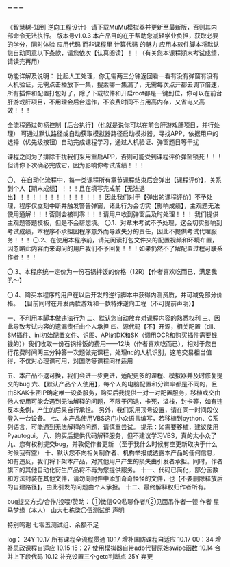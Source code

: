 # ---
《智慧树-知到 逆向工程设计》
请下载MuMu模拟器并更新至最新版，否则其内部命令无法执行。
版本号v1.0.3
本产品目的在于帮助您减轻学业负担，获取必要的学分，同时体验 应用代码 而非课程里 计算代码 的魅力
应用本软件脚本将默认您自动同意以下条款，请您依次【认真阅读】！！（有关您本课程期末考试成绩，请读完再用）

功能详解及说明：
比起人工处理，你无需两三分钟返回看一看有没有弹窗有没有人机验证，无需点击播放下一集，搜索哪一集漏了，无需每次点开都去调节倍速，所有插件和配置打包好了，除了下载软件和开启root都是一键到位，你可以在前台肝游戏肝项目，不用理会后台运作，不浪费时间不占用高内存，又省电又高效！！！

全流程通过句柄控制【后台执行】（也就是说你可以在前台肝游戏肝项目，并行处理）
可通过默认路径或自动获取模拟器路径启动模拟器，寻找APP，依据用户的选择（优先级按钮）自动完成课程学习，通过人机验证、弹窗题目等干扰

课程之间为了排除干扰我们采用重启APP，否则可能受到课程评价弹窗锁死！！！
但请你下次确必完成它，因为影响你考试成绩！！！

〇、
在自动化流程中，每一类课程所有章节课程结束后会弹出【课程评价】，关系到个人【期末成绩】！！！且在填写完成前【无法退出】！！！！！！！！！！！！！！
因此我们对于【弹出的课程评价】不予处理，程序仅立刻中断并触发警告弹窗，诸此行为会切实【影响成绩】，主观题无法使用通解！！！否则会被判零！！！请用户收到弹窗后及时处理！！！
我们提供主观题答题模板，但是不会帮您填。
〇.1、对章末考试不予处理，这会切实影响到考试成绩，本程序不承担因程序意外而导致失分的责任，因此不提供考试代理服务！！！
〇.2、在使用本程序前，请先阅读打包文件夹的配置视频和环境布置，因忽略此内容而来询问的用户我们不予回复！！！如果仍然不了解配置过程可联系作者！！！

〇.3、本程序统一定价为一份石锅拌饭的价格（12R）【作者喜欢吃而已，满足我叭～】

〇.4、购买本程序的用户在以后开发的逆行脚本中获得内测资质，并可减免部分价格。
【目前同时在开发两款游戏和一款特殊逆向工程（不可提前声明）】

一、不利用本脚本做违法行为
二、默认您自动放弃对课程内容的熟悉权利
三、因此导致考试内容的遗漏责任由个人承担
四、源代码【不】开源，相关配置（dll、SM插件、ini初始配置文件、识图、API的DK和SK（调用OCR和购买插件需要钱钱的））我们收取一份石锅拌饭的费用——12块（作者喜欢吃而已），相对于您自行花费时间两三分钟答一次题做完课程，处理nc的人机识别，这笔交易相当值得，不仅对心理课可用，对国防等课程同样适用

五、本产品不退可换，我们会进一步更进，适配更多的课程、模拟器并及时修复提交的bug
六、【默认产品个人使用】，每个人的电脑配置和分辨率都是不同的，且由SKAK卡密IP确定唯一设备服务，购买后我提供一对一对配置服务，移植或交由他人使用可能会遇到无法解释的问题，不限于闪退，卡死，溢栈，封卡等，如有违反本条例，产生的后果自行承担。
另外，我们采用顶号设置，请在同一时间段仅登入一台设备。
七、本产品使用VBS这门小众语言编写，若移植到python、C系列语言，可能遇到无法解释的问题，请慎重尝试。
提示：如需要移植，建议使用Pyautogui。
八、购买后提供代码解释服务，但不建议学习VBS，真的太小众了
九、您有权利提交bug，并敦促作者更新
（至于我什么时候有空更新取决于什么时候我有空）
十、默认您不向相关制作者、机构举报或透露本产品的任何信息，如有违反，我们将下架本产品，对其他用户产生的损失由引发者承担。同时，作者旗下的其他自动化衍生产品将不再为您提供服务。
十一、代码已简化，部分函数和方法封装在其他文件，请勿向附件中添加奇奇怪怪的文件，也【不要删除释放后的自建路径】，由此引发的问题由个人承担。
十二、最终解释权归作者所有。

bug提交方式/合作/投喂/赞助：
①微信QQ私聊作者/②见面吊作者一顿
作者 星马梦缘（本人）
山大七栋柒〇伍测试组    声明

特别鸣谢 七零五测试组、余额不足

log：
24Y
10.17 所有课程全流程贯通
10.17 增补国防课程自适应
10.17 00：34 增补思政课程自适应
10.15 15：27 使用模拟器自带adb代替原始swipe函数
10.14 合并上下段代码
10.12 补充设置三个getc判断点
25Y
弃更
